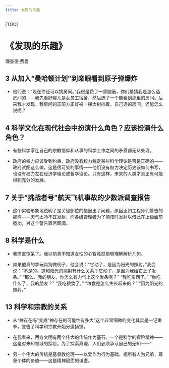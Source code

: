 ```yaml
---
title: 发现的乐趣
---
```


[TOC]

# 《发现的乐趣》
理查德·费曼 

## 3 从加入“曼哈顿计划”到亲眼看到原子弹爆炸

- 他们说：“现在你还可以挑房间。”我很是费了一番脑筋，你们猜猜我是怎么选房间的——我先看好哪儿是女员工宿舍，然后选了一个能看到那里的房间。后来我才发现，我房间的正前方正好被一棵大树挡着。自己选的房间，还能怎么说呢？

## 4 科学文化在现代社会中扮演什么角色？应该扮演什么角色？

- 有些科学家连自己的宗教信仰和从事的科学工作之间的矛盾都无从处理。

- 政府的权力应该受到约束，政府没有权力裁定某些科学理论是否是正确的——政府试图这么做，这是很可笑的事情——他们没有权力决定历史该如何书写，也没有权力左右经济学理论或哲学理论。只有这样，未来的人类才真正有可能得到充分的发展。

## 7 关于“挑战者号”航天飞机事故的少数派调查报告

- 这个实验形象地说明了是关键部位的垫圈出了问题，原因正如工程师们警告的那样——天气太冷不宜发射，而各级管理者为了能按时发射以借此在上级面前邀功，对这个警告置若罔闻。

## 8 科学是什么

- 我简直惊呆了。我以前真不知道女性的心智竟然能够理解解析几何。

- 如果他真的拿玩具狗做例子，他会说：“它动了，是因为阳光的照射。”我会说：“不是的。这和阳光的照射有什么关系？它动了，是因为我给它上了发条。” “那么，我的朋友，你怎么有力气上这个发条呢？” “我吃东西了。” “你吃什么了，我的朋友？” “我吃粮食了。” “粮食是怎么生长起来的？” “因为阳光的照射。”

## 13 科学和宗教的关系

- 从“神存在吗”变成“神存在的可能性有多大”这个非常细微的变化其实是一记重拳，宣告了科学和宗教开始分道扬镳。

- 在我看来，西方文明有两个伟大的传统作为基石。一个是科学的探险精神——这是对未知领域的探险，为了探索真理，人们必须承认自己的无知——“

- 另一个伟大的传统是基督教伦理——以爱作为行为基础，视所有人为兄弟，尊重个体的价值——这是精神层面的谦虚。
                      